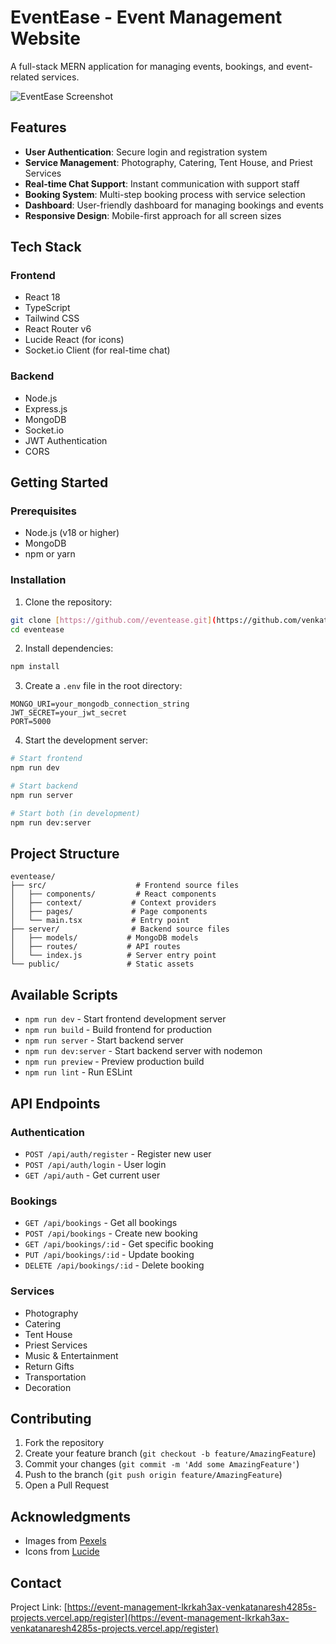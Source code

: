 # EventEase - Event Management Website

A full-stack MERN application for managing events, bookings, and event-related services.

![EventEase Screenshot](https://images.pexels.com/photos/1190298/pexels-photo-1190298.jpeg?auto=compress&cs=tinysrgb&w=1260&h=750&dpr=2)

## Features

- **User Authentication**: Secure login and registration system
- **Service Management**: Photography, Catering, Tent House, and Priest Services
- **Real-time Chat Support**: Instant communication with support staff
- **Booking System**: Multi-step booking process with service selection
- **Dashboard**: User-friendly dashboard for managing bookings and events
- **Responsive Design**: Mobile-first approach for all screen sizes

## Tech Stack

### Frontend
- React 18
- TypeScript
- Tailwind CSS
- React Router v6
- Lucide React (for icons)
- Socket.io Client (for real-time chat)

### Backend
- Node.js
- Express.js
- MongoDB
- Socket.io
- JWT Authentication
- CORS

## Getting Started

### Prerequisites
- Node.js (v18 or higher)
- MongoDB
- npm or yarn

### Installation

1. Clone the repository:
```bash
git clone [https://github.com//eventease.git](https://github.com/venkatanaresh4285/event-management](https://github.com/venkatanaresh4285/event-management)
cd eventease
```

2. Install dependencies:
```bash
npm install
```

3. Create a `.env` file in the root directory:
```env
MONGO_URI=your_mongodb_connection_string
JWT_SECRET=your_jwt_secret
PORT=5000
```

4. Start the development server:
```bash
# Start frontend
npm run dev

# Start backend
npm run server

# Start both (in development)
npm run dev:server
```

## Project Structure

```
eventease/
├── src/                    # Frontend source files
│   ├── components/         # React components
│   ├── context/           # Context providers
│   ├── pages/             # Page components
│   └── main.tsx           # Entry point
├── server/                # Backend source files
│   ├── models/           # MongoDB models
│   ├── routes/           # API routes
│   └── index.js          # Server entry point
└── public/               # Static assets
```

## Available Scripts

- `npm run dev` - Start frontend development server
- `npm run build` - Build frontend for production
- `npm run server` - Start backend server
- `npm run dev:server` - Start backend server with nodemon
- `npm run preview` - Preview production build
- `npm run lint` - Run ESLint

## API Endpoints

### Authentication
- `POST /api/auth/register` - Register new user
- `POST /api/auth/login` - User login
- `GET /api/auth` - Get current user

### Bookings
- `GET /api/bookings` - Get all bookings
- `POST /api/bookings` - Create new booking
- `GET /api/bookings/:id` - Get specific booking
- `PUT /api/bookings/:id` - Update booking
- `DELETE /api/bookings/:id` - Delete booking

### Services
- Photography
- Catering
- Tent House
- Priest Services
- Music & Entertainment
- Return Gifts
- Transportation
- Decoration

## Contributing

1. Fork the repository
2. Create your feature branch (`git checkout -b feature/AmazingFeature`)
3. Commit your changes (`git commit -m 'Add some AmazingFeature'`)
4. Push to the branch (`git push origin feature/AmazingFeature`)
5. Open a Pull Request



## Acknowledgments

- Images from [Pexels](https://www.pexels.com/)
- Icons from [Lucide](https://lucide.dev/)

## Contact

Project Link: [https://event-management-lkrkah3ax-venkatanaresh4285s-projects.vercel.app/register](https://event-management-lkrkah3ax-venkatanaresh4285s-projects.vercel.app/register)
